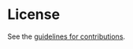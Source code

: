 # License

See the
[guidelines for contributions](https://github.com/igorlord/draft-mdt-ippm-flow-measurements/blob/master/CONTRIBUTING.md).

